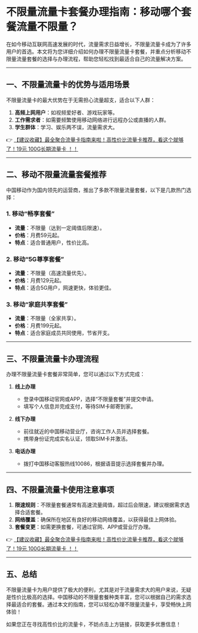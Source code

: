 # 不限量流量卡套餐办理指南：移动哪个套餐流量不限量？

在如今移动互联网高速发展的时代，流量需求日益增长，不限量流量卡成为了许多用户的首选。本文将为您详细介绍如何办理不限量流量卡套餐，并重点分析移动不限量流量套餐的选择与办理流程，帮助您轻松找到最适合自己的流量解决方案。

---

## 一、不限量流量卡的优势与适用场景

不限量流量卡的最大优势在于无需担心流量超支，适合以下人群：  
1. **高频上网用户**：如视频爱好者、游戏玩家等。  
2. **工作需求者**：如需要频繁使用移动网络进行远程办公或直播的人群。  
3. **学生群体**：学习、娱乐两不误，流量需求大。  

👉 [【建议收藏】最全聚合流量卡指南来啦！高性价比流量卡推荐，看这个就够了！19元 100G长期流量卡 ！！](https://bit.ly/Liuliangka)

---

## 二、移动不限量流量套餐推荐

中国移动作为国内领先的运营商，推出了多款不限量流量套餐，以下是几款热门选择：  

### 1. **移动“畅享套餐”**  
- **流量**：不限量（达到一定阈值后限速）。  
- **价格**：月费59元起。  
- **特点**：适合普通用户，性价比高。  

### 2. **移动“5G尊享套餐”**  
- **流量**：不限量（高速流量优先）。  
- **价格**：月费129元起。  
- **特点**：适合5G用户，网速更快，体验更佳。  

### 3. **移动“家庭共享套餐”**  
- **流量**：不限量（全家共享）。  
- **价格**：月费199元起。  
- **特点**：适合家庭成员共同使用，节省开支。  

---

## 三、不限量流量卡办理流程

办理不限量流量卡套餐非常简单，您可以通过以下方式完成：  

1. **线上办理**  
   - 登录中国移动官网或APP，选择“不限量套餐”并提交申请。  
   - 填写个人信息并完成支付，等待SIM卡邮寄到家。  

2. **线下办理**  
   - 前往就近的中国移动营业厅，咨询工作人员并选择套餐。  
   - 携带身份证完成实名认证，领取SIM卡并激活。  

3. **电话办理**  
   - 拨打中国移动客服热线10086，根据语音提示选择套餐并办理。  

---

## 四、不限量流量卡使用注意事项

1. **限速规则**：不限量套餐通常有高速流量阈值，超过后会限速，建议根据需求选择合适套餐。  
2. **网络覆盖**：确保所在地区有良好的移动网络覆盖，以获得最佳上网体验。  
3. **套餐变更**：如需更换套餐，可通过官网、APP或营业厅办理。  

👉 [【建议收藏】最全聚合流量卡指南来啦！高性价比流量卡推荐，看这个就够了！19元 100G长期流量卡 ！！](https://bit.ly/Liuliangka)

---

## 五、总结

不限量流量卡为用户提供了极大的便利，尤其是对于流量需求大的用户来说，无疑是性价比极高的选择。中国移动的不限量套餐种类丰富，您可以根据自己的需求选择最适合的套餐。通过本文的指南，您可以轻松办理不限量流量卡，享受畅快上网体验！

如果您正在寻找高性价比的流量卡，不妨点击上方链接，获取更多优惠信息！
